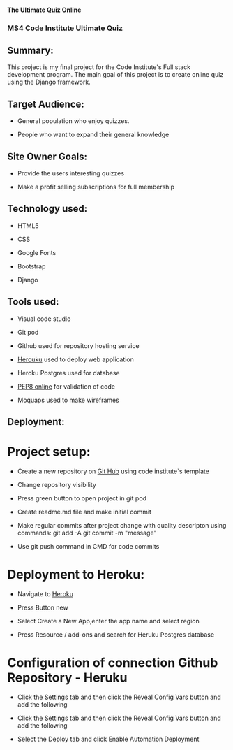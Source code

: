 #### The Ultimate Quiz Online

### MS4 Code Institute Ultimate Quiz


## Summary:

This project is my final project for the Code Institute's Full stack development program.
The main goal of this project is to create online quiz using the Django framework.


## Target Audience:

- General population who enjoy quizzes.

- People who want to expand their  general knowledge


## Site Owner Goals:

- Provide the users interesting quizzes

- Make a profit selling subscriptions for full membership 


## Technology used:

- HTML5

- CSS

- Google Fonts

- Bootstrap

- Django


## Tools used:

- Visual code studio

- Git pod

- Github used for repository hosting service

- [Herouku](https://id.heroku.com/login) used to deploy web application

- Heroku Postgres used for database

- [PEP8 online](http://pep8online.com/) for validation of code

- Moquaps used to make wireframes


## Deployment:

# Project setup:

- Create a new repository on [Git Hub](https://github.com) using code institute`s template

- Change repository visibility

- Press green button to open project in git pod

- Create readme.md file and make initial commit

- Make regular commits after project change with quality descripton using commands: git add -A git commit -m "message"

- Use git push command in CMD for code commits


# Deployment to Heroku:

- Navigate to [Heroku](https://id.heroku.com/login)

- Press Button new

- Select Create a New App,enter the app name and select region

- Press Resource / add-ons and search for Heruku Postgres database


# Configuration of connection Github Repository - Heruku

- Click the Settings tab and then click the Reveal Config Vars button and add the following

- Click the Settings tab and then click the Reveal Config Vars button and add the following

- Select the Deploy tab and click Enable Automation Deployment 